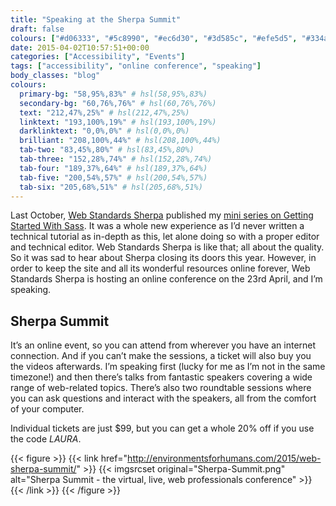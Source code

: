 ```yaml
---
title: "Speaking at the Sherpa Summit"
draft: false
colours: ["#d06333", "#5c8990", "#ec6d30", "#3d585c", "#efe5d5", "#334a4e", "#d5c8b6"]
date: 2015-04-02T10:57:51+00:00
categories: ["Accessibility", "Events"]
tags: ["accessibility", "online conference", "speaking"]
body_classes: "blog"
colours:
  primary-bg: "58,95%,83%" # hsl(58,95%,83%)
  secondary-bg: "60,76%,76%" # hsl(60,76%,76%)
  text: "212,47%,25%" # hsl(212,47%,25%)
  linktext: "193,100%,19%" # hsl(193,100%,19%)
  darklinktext: "0,0%,0%" # hsl(0,0%,0%)
  brilliant: "208,100%,44%" # hsl(208,100%,44%)
  tab-two: "83,45%,80%" # hsl(83,45%,80%)
  tab-three: "152,28%,74%" # hsl(152,28%,74%)
  tab-four: "189,37%,64%" # hsl(189,37%,64%)
  tab-five: "200,54%,57%" # hsl(200,54%,57%)
  tab-six: "205,68%,51%" # hsl(205,68%,51%)
---
```


Last October, [Web Standards Sherpa](http://webstandardssherpa.com) published my [mini series on Getting Started With Sass](http://webstandardssherpa.com/reviews/getting-started-with-sass-part-3/). It was a whole new experience as I’d never written a technical tutorial as in-depth as this, let alone doing so with a proper editor and technical editor. Web Standards Sherpa is like that; all about the quality. So it was sad to hear about Sherpa closing its doors this year. However, in order to keep the site and all its wonderful resources online forever, Web Standards Sherpa is hosting an online conference on the 23rd April, and I’m speaking.

## Sherpa Summit

It’s an online event, so you can attend from wherever you have an internet connection. And if you can’t make the sessions, a ticket will also buy you the videos afterwards. I’m speaking first (lucky for me as I’m not in the same timezone!) and then there’s talks from fantastic speakers covering a wide range of web-related topics. There’s also two roundtable sessions where you can ask questions and interact with the speakers, all from the comfort of your computer.

Individual tickets are just $99, but you can get a whole 20% off if you use the code *LAURA*.

{{< figure >}}
  {{< link href="http://environmentsforhumans.com/2015/web-sherpa-summit/" >}}
  	{{< imgsrcset original="Sherpa-Summit.png" alt="Sherpa Summit - the virtual, live, web professionals conference" >}}
  {{< /link >}}
{{< /figure >}}

